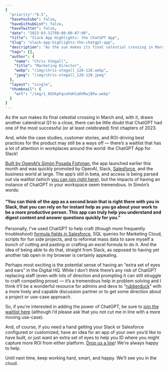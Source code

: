 ```yaml
---
{
  "priority":"0.5",
  "haveYoutube": false,
  "haveGithubGist": false,
  "haveTwitter": false,
  "date": "2023-03-31T08:00:00-07:00",
  "title": "Slack App Highlights: the ChatGPT App",
  "Slug": "slack-app-highlights-the-chatgpt-app",
  "description": "As the sun makes its final celestial crossing in March and, with it, draws another calendrical Q1 to a close, there can be little doubt…",
  "tags": [],
  "author": {
    "name": "Chris Stegall",
    "title": "Marketing Director",
    "webp": "/img/chris-stegall_128-128.webp",
    "jpeg": "/img/chris-stegall_128-128.jpeg"
  },
  "layout": "single",
  "thumbnail": {
    "url": "/img/1_8USkpFgcwhUH1aDVRwjBPw.webp"
  }
}
---
```


As the sun makes its final celestial crossing in March and, with it, draws another calendrical Q1 to a close, there can be little doubt that ChatGPT had one of the most successful (or at least celebrated) first chapters of 2023.

And, while the case studies, customer stories, and ROI-driving best practices for the product may still be a ways off — there’s a waitlist that has a lot of attention in workplaces around the world: the ChatGPT App for Slack!

[Built by OpenAI’s Simón Posada Fishman](https://slack.com/blog/news/how-i-built-the-chatgpt-app-for-slack), the app launched earlier this month and was quickly promoted by OpenAI, Slack, [Salesforce](https://www.salesforce.com/news/stories/chatgpt-app-for-slack/), and the business world at large. The app’s still in beta, and access is being parsed out via waitlist (which [you can join right here](https://openai.com/waitlist/slack)), but the impacts of having an instance of ChatGPT in your workspace seem tremendous. In Simón’s words:

#### “You can think of the app as a second brain that is right there with you in Slack, that you can rely on for instant help as you go about your work to be a more productive person. This app can truly help you understand and digest content and answer questions quickly for you.”

Personally, I’ve used ChatGPT to help craft (though more frequently troubleshoot) [formula fields in Salesforce](https://medium.com/creme-de-la-crm/chatgpt-x-salesforce-formula-fields-34e40ac8ff1b), SQL queries for Marketing Cloud, scripts for fun side projects, and to reformat mass data to save myself a bunch of cutting and pasting or crafting an excel formula to do it. And the idea of being able to do that, straight from Slack, as opposed to having yet another tab open in my browser is certainly appealing.

Perhaps most exciting is the potential sense of having an “extra set of eyes and ears” in the Digital HQ. While I don’t think there’s any risk of ChatGPT replacing staff (even with lots of direction and prompting it can still struggle to craft compelling prose) — it’s a tremendous help in problem solving and I think it’ll be a wonderful resource for admins and devs to “[rubberduck](https://en.wikipedia.org/wiki/Rubber_duck_debugging)” with a more lively and capable discussion partner or to get some direction about a project or use-case approach.

So, if you’re interested in adding the power of ChatGPT, be sure to [join the waitlist here](https://openai.com/waitlist/slack) (although I’d please ask that you not cut me in line with a more moving use-case).

And, of course, if you need a hand getting your Slack or Salesforce configured or customized, have an idea for an app of your own you’d like to have built, or just want an extra set of eyes to help you ID where you might capture more ROI from either platform. [Drop us a line](https://appexchange.salesforce.com/appxConsultingListingDetail?listingId=a0N30000001gF9jEAE)! We’re always happy to help.

Until next time, keep working hard, smart, and happy. We’ll see you in the cloud.
